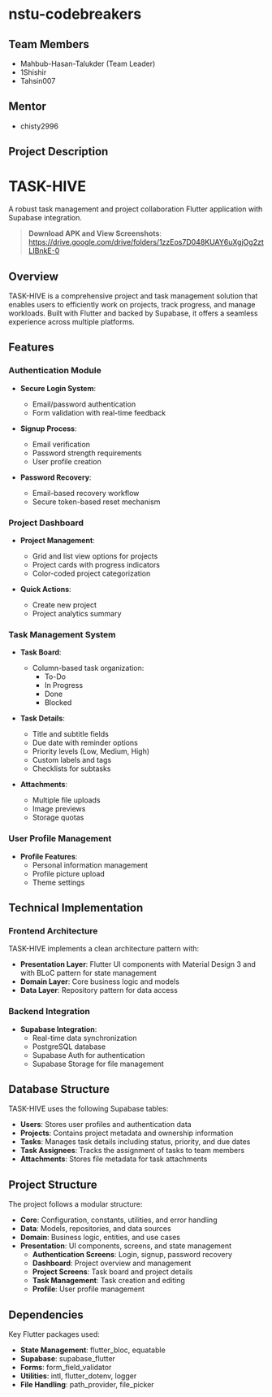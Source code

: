 # nstu-codebreakers

## Team Members
- Mahbub-Hasan-Talukder (Team Leader)
- 1Shishir
- Tahsin007

## Mentor
- chisty2996

## Project Description
# TASK-HIVE

A robust task management and project collaboration Flutter application with Supabase integration.


> **Download APK and View Screenshots**: 
https://drive.google.com/drive/folders/1zzEos7D048KUAY6uXgjOg2ztLIBnkE-0
## Overview

TASK-HIVE is a comprehensive project and task management solution that enables users to efficiently work on projects, track progress, and manage workloads. Built with Flutter and backed by Supabase, it offers a seamless experience across multiple platforms.

## Features

### Authentication Module

- **Secure Login System**:
  - Email/password authentication
  - Form validation with real-time feedback

- **Signup Process**:
  - Email verification
  - Password strength requirements
  - User profile creation

- **Password Recovery**:
  - Email-based recovery workflow
  - Secure token-based reset mechanism

### Project Dashboard

- **Project Management**:
  - Grid and list view options for projects
  - Project cards with progress indicators
  - Color-coded project categorization

- **Quick Actions**:
  - Create new project
  - Project analytics summary

### Task Management System

- **Task Board**:
  - Column-based task organization:
    - To-Do
    - In Progress
    - Done
    - Blocked

- **Task Details**:
  - Title and subtitle fields
  - Due date with reminder options
  - Priority levels (Low, Medium, High)
  - Custom labels and tags
  - Checklists for subtasks

- **Attachments**:
  - Multiple file uploads
  - Image previews
  - Storage quotas

### User Profile Management

- **Profile Features**:
  - Personal information management
  - Profile picture upload
  - Theme settings

## Technical Implementation

### Frontend Architecture

TASK-HIVE implements a clean architecture pattern with:

- **Presentation Layer**: Flutter UI components with Material Design 3 and with BLoC pattern for state management
- **Domain Layer**: Core business logic and models
- **Data Layer**: Repository pattern for data access

### Backend Integration

- **Supabase Integration**:
  - Real-time data synchronization
  - PostgreSQL database
  - Supabase Auth for authentication
  - Supabase Storage for file management


## Database Structure

TASK-HIVE uses the following Supabase tables:

- **Users**: Stores user profiles and authentication data
- **Projects**: Contains project metadata and ownership information
- **Tasks**: Manages task details including status, priority, and due dates
- **Task Assignees**: Tracks the assignment of tasks to team members
- **Attachments**: Stores file metadata for task attachments

## Project Structure

The project follows a modular structure:

- **Core**: Configuration, constants, utilities, and error handling
- **Data**: Models, repositories, and data sources
- **Domain**: Business logic, entities, and use cases
- **Presentation**: UI components, screens, and state management
  - **Authentication Screens**: Login, signup, password recovery
  - **Dashboard**: Project overview and management
  - **Project Screens**: Task board and project details
  - **Task Management**: Task creation and editing
  - **Profile**: User profile management

## Dependencies

Key Flutter packages used:

- **State Management**: flutter_bloc, equatable
- **Supabase**: supabase_flutter
- **Forms**: form_field_validator
- **Utilities**: intl, flutter_dotenv, logger
- **File Handling**: path_provider, file_picker

